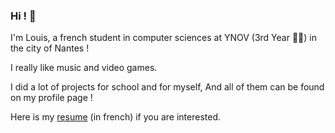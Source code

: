 ### Hi ! 👋

I'm Louis, a french student in computer sciences at YNOV (3rd Year 👨‍💻) in the city of Nantes !

I really like music and video games.

I did a lot of projects for school and for myself, And all of them can be found on my profile page !

Here is my [resume](https://github.com/LBROCHARD/LBROCHARD/blob/main/resume.md) (in french) if you are interested. 
